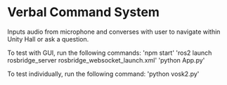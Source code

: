 # Verbal Command System 

Inputs audio from microphone and converses with user to navigate within Unity Hall or ask a question. 

To test with GUI, run the following commands: 
'npm start'
'ros2 launch rosbridge_server rosbridge_websocket_launch.xml'
'python App.py'

To test individually, run the following command: 
'python vosk2.py'
